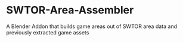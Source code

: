 # SWTOR-Area-Assembler
A Blender Addon that builds game areas out of SWTOR area data and previously extracted game assets
